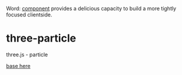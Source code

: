 Word: [component](https://github.com/component/component) provides a delicious capacity to build a more tightly focused clientside.

three-particle
==============

three.js - particle

[base here](https://github.com/nomilous/three)

